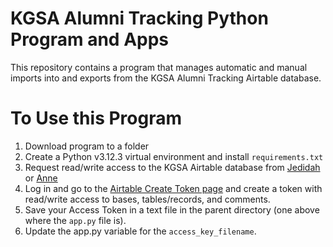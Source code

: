 # KGSA Alumni Tracking Python Program and Apps

This repository contains a program that manages automatic and manual imports into and exports from the KGSA Alumni Tracking Airtable database.

# To Use this Program
1. Download program to a folder
2. Create a Python v3.12.3 virtual environment and install `requirements.txt`
3. Request read/write access to the KGSA Airtable database from [Jedidah](mailto:jedidah@kgsafoundation.org) or [Anne](mailto:anne.baldwin06@gmail.com)
4. Log in and go to the [Airtable Create Token page](airtable.com/create/tokens) and create a token with read/write access to bases, tables/records, and comments.
5. Save your Access Token in a text file in the parent directory (one above where the `app.py` file is).
6. Update the app.py variable for the `access_key_filename`.